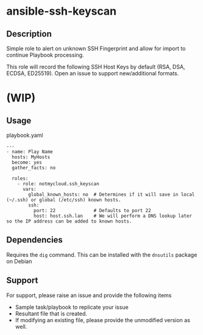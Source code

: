 # ansible-ssh-keyscan
## Description
Simple role to alert on unknown SSH Fingerprint and allow for import to continue Playbook processing.

This role will record the following SSH Host Keys by default (RSA, DSA, ECDSA, ED25519).
Open an issue to support new/additional formats.

# (WIP)

## Usage
playbook.yaml
```
---
- name: Play Name
  hosts: MyHosts
  become: yes
  gather_facts: no
  
  roles:
    - role: notmycloud.ssh_keyscan
      vars:
        global_known_hosts: no  # Determines if it will save in local (~/.ssh) or global (/etc/ssh) known hosts.
        ssh:
          port: 22              # Defaults to port 22
          host: host.ssh.lan    # We will perform a DNS lookup later so the IP address can be added to known hosts.
```

## Dependencies
Requires the `dig` command.
This can be installed with the `dnsutils` package on Debian

## Support
For support, please raise an issue and provide the following items
- Sample task/playbook to replicate your issue
- Resultant file that is created.
- If modifying an existing file, please provide the unmodified version as well.

